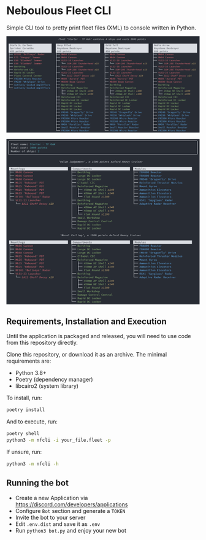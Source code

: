 # Neboulous Fleet CLI

Simple CLI tool to pretty print fleet files (XML) to console written in Python.

![Starter - TF Ash - column view](images/tf-ash.png)

![Starter - TF Oak - stack view](images/tf-oak.png)

## Requirements, Installation and Execution

Until the application is packaged and released, you will need to use code from this repository directly.

Clone this repository, or download it as an archive. The minimal requirements are:

- Python 3.8+
- Poetry (dependency manager)
- libcairo2 (system library)

To install, run:

```sh
poetry install
```

And to execute, run:

```sh
poetry shell
python3 -m nfcli -i your_file.fleet -p
```

If unsure, run:

```sh
python3 -m nfcli -h
```

## Running the bot

- Create a new Application via <https://discord.com/developers/applications>
- Configure `Bot` section and generate a `TOKEN`
- Invite the bot to your server
- Edit `.env.dist` and save it as `.env`
- Run `python3 bot.py` and enjoy your new bot
